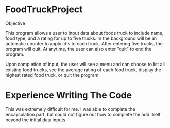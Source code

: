 # FoodTruckProject

Objective

This program allows a user to input data about foods truck to include name, food type, and a rating for up to five trucks. In the background will be an automatic counter to apply id's to each truck. After entering five trucks, the program will quit. At anytime, the user can also enter "quit" to end the program. 

Upon completion of input, the user will see a menu and can choose to list all existing food trucks, see the average rating of each food truck, display the highest rated food truck, or quit the program. 


# Experience Writing The Code

This was extremely difficult for me. I was able to complete the encapsulation part, but could not figure out how to complete the add itself beyond the initial data inputs. 
